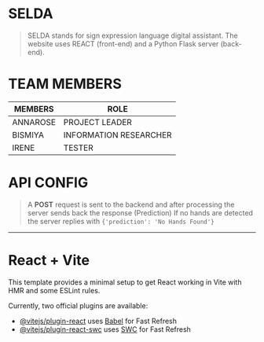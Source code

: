 # SELDA
> SELDA stands for sign expression language digital assistant. The website uses REACT (front-end) and a Python Flask server (back-end).

# TEAM MEMBERS
| __MEMBERS__ | __ROLE__   |
|-------------|----------- |
| ANNAROSE    | PROJECT LEADER |
| BISMIYA     | INFORMATION RESEARCHER |
| IRENE       | TESTER | 


# API CONFIG
> A **POST** request is sent to the backend  and after processing the server sends back the response (Prediction)
> If no hands are detected the server replies with `{'prediction': 'No Hands Found'}`


___
# React + Vite
This template provides a minimal setup to get React working in Vite with HMR and some ESLint rules.

Currently, two official plugins are available:

- [@vitejs/plugin-react](https://github.com/vitejs/vite-plugin-react/blob/main/packages/plugin-react/README.md) uses [Babel](https://babeljs.io/) for Fast Refresh
- [@vitejs/plugin-react-swc](https://github.com/vitejs/vite-plugin-react-swc) uses [SWC](https://swc.rs/) for Fast Refresh
